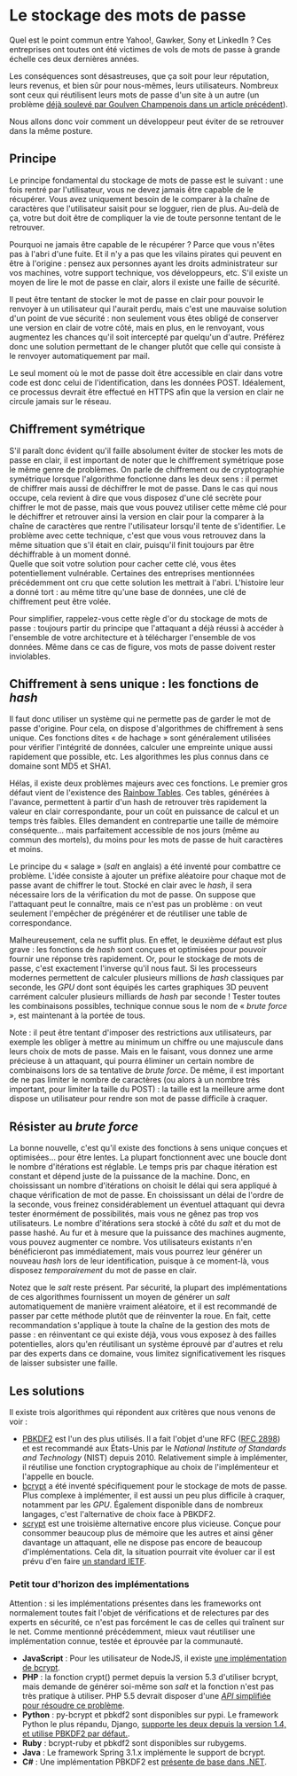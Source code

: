 # Le stockage des mots de passe

Quel est le point commun entre Yahoo!, Gawker, Sony et LinkedIn ? Ces entreprises ont toutes ont été victimes de vols de mots de passe à grande échelle ces deux dernières années.

Les conséquences sont désastreuses, que ça soit pour leur réputation, leurs revenus, et bien sûr pour nous-mêmes, leurs utilisateurs. Nombreux sont ceux qui réutilisent leurs mots de passe d'un site à un autre (un problème [déjà soulevé par Goulven Champenois dans un article précédent](http://letrainde13h37.fr/19/bonne-utilisation-mots-de-passe/)).

Nous allons donc voir comment un développeur peut éviter de se retrouver dans la même posture.

## Principe

Le principe fondamental du stockage de mots de passe est le suivant : une fois rentré par l'utilisateur, vous ne devez jamais être capable de le récupérer. Vous avez uniquement besoin de le comparer à la chaîne de caractères que l'utilisateur saisit pour se logguer, rien de plus. Au-delà de ça, votre but doit être de compliquer la vie de toute personne tentant de le retrouver.

Pourquoi ne jamais être capable de le récupérer ? Parce que vous n'êtes pas à l'abri d'une fuite. Et il n'y a pas que les vilains pirates qui peuvent en être à l'origine : pensez aux personnes ayant les droits administrateur sur vos machines, votre support technique, vos développeurs, etc. S'il existe un moyen de lire le mot de passe en clair, alors il existe une faille de sécurité.

Il peut être tentant de stocker le mot de passe en clair pour pouvoir le renvoyer à un utilisateur qui l'aurait perdu, mais c'est une mauvaise solution d'un point de vue sécurité : non seulement vous êtes obligé de conserver une version en clair de votre côté, mais en plus, en le renvoyant, vous augmentez les chances qu'il soit intercepté par quelqu'un d'autre. Préférez donc une solution permettant de le changer plutôt que celle qui consiste à le renvoyer automatiquement par mail.

Le seul moment où le mot de passe doit être accessible en clair dans votre code est donc celui de l'identification, dans les données POST. Idéalement, ce processus devrait être effectué en HTTPS afin que la version en clair ne circule jamais sur le réseau.

## Chiffrement symétrique

S'il paraît donc évident qu'il faille absolument éviter de stocker les mots de passe en clair, il est important de noter que le chiffrement symétrique pose le même genre de problèmes. On parle de chiffrement ou de cryptographie symétrique lorsque l'algorithme fonctionne dans les deux sens : il permet de chiffrer mais aussi de déchiffrer le mot de passe. Dans le cas qui nous occupe, cela revient à dire que vous disposez d'une clé secrète pour chiffrer le mot de passe, mais que vous pouvez utiliser cette même clé pour le déchiffrer et retrouver ainsi la version en clair pour la comparer à la chaîne de caractères que rentre l'utilisateur lorsqu'il tente de s'identifier. Le problème avec cette technique, c'est que vous vous retrouvez dans la même situation que s'il était en clair, puisqu'il finit toujours par être déchiffrable à un moment donné.  
Quelle que soit votre solution pour cacher cette clé, vous êtes potentiellement vulnérable. Certaines des entreprises mentionnées précédemment ont cru que cette solution les mettrait à l'abri. L'histoire leur a donné tort : au même titre qu'une base de données, une clé de chiffrement peut être volée. 

Pour simplifier, rappelez-vous cette règle d'or du stockage de mots de passe : toujours partir du principe que l'attaquant a déjà réussi à accéder à l'ensemble de votre architecture et à télécharger l'ensemble de vos données. Même dans ce cas de figure, vos mots de passe doivent rester inviolables.

## Chiffrement à sens unique : les fonctions de _hash_

Il faut donc utiliser un système qui ne permette pas de garder le mot de passe d'origine. Pour cela, on dispose d'algorithmes de chiffrement à sens unique. Ces fonctions dites « de hachage » sont généralement utilisées pour vérifier l'intégrité de données, calculer une empreinte unique aussi rapidement que possible, etc. Les algorithmes les plus connus dans ce domaine sont MD5 et SHA1.

Hélas, il existe deux problèmes majeurs avec ces fonctions. Le premier gros défaut vient de l'existence des [Rainbow Tables](http://fr.wikipedia.org/wiki/Table_arc-en-ciel). Ces tables, générées à l'avance, permettent à partir d'un hash de retrouver très rapidement la valeur en clair correspondante, pour un coût en puissance de calcul et un temps très faibles. Elles demandent en contrepartie une taille de mémoire conséquente... mais parfaitement accessible de nos jours (même au commun des mortels), du moins pour les mots de passe de huit caractères et moins.

Le principe du « salage » (_salt_ en anglais) a été inventé pour combattre ce problème. L'idée consiste à ajouter un préfixe aléatoire pour chaque mot de passe avant de chiffrer le tout. Stocké en clair avec le _hash_, il sera nécessaire lors de la vérification du mot de passe. On suppose que l'attaquant peut le connaître, mais ce n'est pas un problème : on veut seulement l'empêcher de prégénérer et de réutiliser une table de correspondance.

Malheureusement, cela ne suffit plus. En effet, le deuxième défaut est plus grave : les fonctions de _hash_ sont conçues et optimisées pour pouvoir fournir une réponse très rapidement. Or, pour le stockage de mots de passe, c'est exactement l'inverse qu'il nous faut. Si les processeurs modernes permettent de calculer plusieurs millions de _hash_ classiques par seconde, les _GPU_ dont sont équipés les cartes graphiques 3D peuvent carrément calculer plusieurs milliards de _hash_ par seconde ! Tester toutes les combinaisons possibles, technique connue sous le nom de « _brute force_ », est maintenant à la portée de tous.

Note : il peut être tentant d'imposer des restrictions aux utilisateurs, par exemple les obliger à mettre au minimum un chiffre ou une majuscule dans leurs choix de mots de passe. Mais en le faisant, vous donnez une arme précieuse à un attaquant, qui pourra éliminer un certain nombre de combinaisons lors de sa tentative de _brute force_. De même, il est important de ne pas limiter le nombre de caractères (ou alors à un nombre très important, pour limiter la taille du POST) : la taille est la meilleure arme dont dispose un utilisateur pour rendre son mot de passe difficile à craquer.

## Résister au _brute force_

La bonne nouvelle, c'est qu'il existe des fonctions à sens unique conçues et optimisées... pour être lentes. La plupart fonctionnent avec une boucle dont le nombre d'itérations est réglable. Le temps pris par chaque itération est constant et dépend juste de la puissance de la machine. Donc, en choississant un nombre d'itérations on choisit le délai qui sera appliqué à chaque vérification de mot de passe. En choississant un délai de l'ordre de la seconde, vous freinez considérablement un éventuel attaquant qui devra tester énormément de possibilités, mais vous ne gênez pas trop vos utilisateurs. Le nombre d'itérations sera stocké à côté du _salt_ et du mot de passe hashé. Au fur et à mesure que la puissance des machines augmente, vous pouvez augmenter ce nombre. Vos utilisateurs existants n'en bénéficieront pas immédiatement, mais vous pourrez leur générer un nouveau _hash_ lors de leur identification, puisque à ce moment-là, vous disposez _temporairement_ du mot de passe en clair.

Notez que le _salt_ reste présent. Par sécurité, la plupart des implémentations de ces algorithmes fournissent un moyen de générer un _salt_  automatiquement de manière vraiment aléatoire, et il est recommandé de passer par cette méthode plutôt que de réinventer la roue. En fait, cette recommandation s'applique à toute la chaîne de la gestion des mots de passe : en réinventant ce qui existe déjà, vous vous exposez à des failles potentielles, alors qu'en réutilisant un système éprouvé par d'autres et relu par des experts dans ce domaine, vous limitez significativement les risques de laisser subsister une faille.

## Les solutions

Il existe trois algorithmes qui répondent aux critères que nous venons de voir :

- [PBKDF2](http://en.wikipedia.org/wiki/PBKDF2) est l'un des plus utilisés. Il a fait l'objet d'une RFC ([RFC 2898](http://tools.ietf.org/html/rfc2898)) et est recommandé aux États-Unis par le _National Institute of Standards and Technology_ (NIST) depuis 2010. Relativement simple à implémenter, il réutilise une fonction cryptographique au choix de l'implémenteur et l'appelle en boucle. 
- [bcrypt](http://en.wikipedia.org/wiki/Bcrypt) a été inventé spécifiquement pour le stockage de mots de passe. Plus complexe à implémenter, il est aussi un peu plus difficile à craquer, notamment par les _GPU_. Également disponible dans de nombreux langages, c'est l'alternative de choix face à PBKDF2.
- [scrypt](http://en.wikipedia.org/wiki/Scrypt) est une troisième alternative encore plus vicieuse. Conçue pour consommer beaucoup plus de mémoire que les autres et ainsi gêner davantage un attaquant, elle ne dispose pas encore de beaucoup d'implémentations. Cela dit, la situation pourrait vite évoluer car il est prévu d'en faire [un standard IETF](https://datatracker.ietf.org/doc/draft-josefsson-scrypt-kdf/).

### Petit tour d'horizon des implémentations

Attention : si les implémentations présentes dans les frameworks ont normalement toutes fait l'objet de vérifications et de relectures par des experts en sécurité, ce n'est pas forcément le cas de celles qui traînent sur le net. Comme mentionné précédemment, mieux vaut réutiliser une  implémentation connue, testée et éprouvée par la communauté.

- **JavaScript** : Pour les utilisateur de NodeJS, il existe [une implémentation de bcrypt](https://github.com/ncb000gt/node.bcrypt.js/).
- **PHP** : la fonction crypt() permet depuis la version 5.3 d'utiliser bcrypt, mais demande de générer soi-même son _salt_ et la fonction n'est pas très pratique à utiliser. PHP 5.5 devrait disposer d'une [_API_ simplifiée pour résoudre ce problème](https://wiki.php.net/rfc/password_hash).
- **Python** : py-bcrypt et pbkdf2 sont disponibles sur pypi. Le framework Python le plus répandu, Django, [supporte les deux depuis la version 1.4, et utilise PBKDF2 par défaut.](https://docs.djangoproject.com/en/1.4/topics/auth/#how-django-stores-passwords).
- **Ruby** : bcrypt-ruby et pbkdf2 sont disponibles sur rubygems.
- **Java** : Le framework Spring 3.1.x implémente le support de bcrypt.
- **C#** : Une implémentation PBKDF2 est [présente de base dans .NET](http://msdn.microsoft.com/en-us/library/system.security.cryptography.rfc2898derivebytes.aspx).

